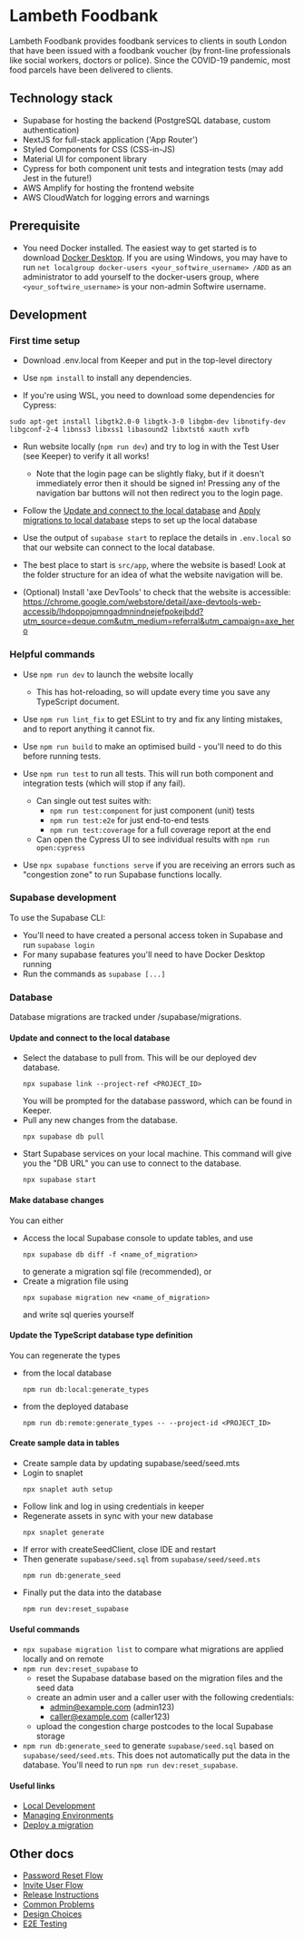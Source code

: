Lambeth Foodbank
=================

Lambeth Foodbank provides foodbank services to clients in south London that have been issued with a foodbank voucher
(by front-line professionals like social workers, doctors or police). Since the COVID-19 pandemic, most food parcels
have been delivered to clients.

## Technology stack

* Supabase for hosting the backend (PostgreSQL database, custom authentication)
* NextJS for full-stack application ('App Router')
* Styled Components for CSS (CSS-in-JS)
* Material UI for component library
* Cypress for both component unit tests and integration tests (may add Jest in the future!)
* AWS Amplify for hosting the frontend website
* AWS CloudWatch for logging errors and warnings

## Prerequisite
- You need Docker installed. The easiest way to get started is to download [Docker Desktop](https://www.docker.com/products/docker-desktop/). If you are using Windows, you may have to run `net localgroup docker-users <your_softwire_username> /ADD` as an administrator to add yourself to the docker-users group, where `<your_softwire_username>` is your non-admin Softwire username.

## Development

### First time setup 

* Download .env.local from Keeper and put in the top-level directory

* Use `npm install` to install any dependencies.

* If you're using WSL, you need to download some dependencies for Cypress:
```shell
sudo apt-get install libgtk2.0-0 libgtk-3-0 libgbm-dev libnotify-dev libgconf-2-4 libnss3 libxss1 libasound2 libxtst6 xauth xvfb
```

* Run website locally (`npm run dev`) and try to log in with the Test User (see Keeper) to verify it all works!
  * Note that the login page can be slightly flaky, but if it doesn't immediately error then it should be signed in!
    Pressing any of the navigation bar buttons will not then redirect you to the login page.
* Follow the [Update and connect to the local database](#update-and-connect-to-the-local-database) and [Apply migrations to local database](#apply-migrations-to-local-database) steps to set up the local database
* Use the output of `supabase start` to replace the details in `.env.local` so that our website can connect to the local database.

* The best place to start is `src/app`, where the website is based! Look at the folder structure for an idea of what the
  website navigation will be.

* (Optional) Install 'axe DevTools' to check that the website is accessible:
  https://chrome.google.com/webstore/detail/axe-devtools-web-accessib/lhdoppojpmngadmnindnejefpokejbdd?utm_source=deque.com&utm_medium=referral&utm_campaign=axe_hero

### Helpful commands

* Use `npm run dev` to launch the website locally
    * This has hot-reloading, so will update every time you save any TypeScript document.

* Use `npm run lint_fix` to get ESLint to try and fix any linting mistakes, and to report anything it cannot fix.

* Use `npm run build` to make an optimised build - you'll need to do this before running tests.

* Use `npm run test` to run all tests. This will run both component and integration tests (which will stop if any fail).
  * Can single out test suites with:
    * `npm run test:component` for just component (unit) tests
    * `npm run test:e2e` for just end-to-end tests
    * `npm run test:coverage` for a full coverage report at the end
  * Can open the Cypress UI to see individual results with `npm run open:cypress`

* Use `npx supabase functions serve` if you are receiving an errors such as "congestion zone" to run Supabase functions locally.

### Supabase development

To use the Supabase CLI:
* You'll need to have created a personal access token in Supabase and run `supabase login`
* For many supabase features you'll need to have Docker Desktop running
* Run the commands as `supabase [...]`

### Database
Database migrations are tracked under /supabase/migrations.

#### Update and connect to the local database
* Select the database to pull from. This will be our deployed dev database. 
  ```shell
  npx supabase link --project-ref <PROJECT_ID>
  ```
  You will be prompted for the database password, which can be found in Keeper.
* Pull any new changes from the database.
  ```shell
  npx supabase db pull
  ```
* Start Supabase services on your local machine. This command will give you the "DB URL" you can use to connect to the database.
  ```shell
  npx supabase start
  ```

#### Make database changes
You can either
- Access the local Supabase console to update tables, and use
  ```shell
  npx supabase db diff -f <name_of_migration>
  ```
  to generate a migration sql file (recommended), or
- Create a migration file using
  ```shell
  npx supabase migration new <name_of_migration>
  ```
  and write sql queries yourself

#### Update the TypeScript database type definition
You can regenerate the types
- from the local database
  ```shell
  npm run db:local:generate_types
  ```
- from the deployed database
  ```shell
  npm run db:remote:generate_types -- --project-id <PROJECT_ID>
  ```
#### Create sample data in tables
- Create sample data by updating supabase/seed/seed.mts
- Login to snaplet
  ```shell
  npx snaplet auth setup
  ```
- Follow link and log in using credentials in keeper
- Regenerate assets in sync with your new database 
  ```shell
  npx snaplet generate
  ```
- If error with createSeedClient, close IDE and restart
- Then generate `supabase/seed.sql` from `supabase/seed/seed.mts`
  ```shell
  npm run db:generate_seed
  ```
- Finally put the data into the database
  ```shell
  npm run dev:reset_supabase
  ```

#### Useful commands
- `npx supabase migration list` to compare what migrations are applied locally and on remote
- `npm run dev:reset_supabase` to
  - reset the Supabase database based on the migration files and the seed data
  - create an admin user and a caller user with the following credentials:
    - admin@example.com (admin123)
    - caller@example.com (caller123)
  - upload the congestion charge postcodes to the local Supabase storage
- `npm run db:generate_seed` to generate `supabase/seed.sql` based on `supabase/seed/seed.mts`. This does not automatically put the data in the database. You'll need to run `npm run dev:reset_supabase`.

#### Useful links
- [Local Development](https://supabase.com/docs/guides/cli/local-development)
- [Managing Environments](https://supabase.com/docs/guides/cli/managing-environments)
- [Deploy a migration](https://supabase.com/docs/guides/cli/managing-environments?environment=ci#deploy-a-migration)

## Other docs
- [Password Reset Flow](./docs/password-reset-flow.md)
- [Invite User Flow](./docs/invite-user-flow.md)
- [Release Instructions](./docs/release.md)
- [Common Problems](./docs/common-problems.md)
- [Design Choices](./docs/design-choices.md)
- [E2E Testing](./docs/e2e-testing.md)
